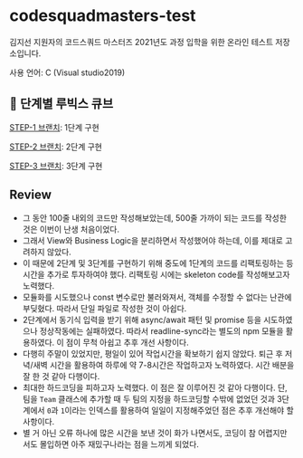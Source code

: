 # codesquadmasters-test
김지선 지원자의 코드스쿼드 마스터즈 2021년도 과정 입학을 위한 온라인 테스트 저장소입니다.

사용 언어: C (Visual studio2019)

## 🔨 단계별 루빅스 큐브 
[STEP-1 브랜치](https://github.com/zzisun/codesquadmasters-test/tree/step-1): 1단계 구현

[STEP-2 브랜치](https://github.com/zzisun/codesquadmasters-test/tree/step-2): 2단계 구현

[STEP-3 브랜치](https://github.com/zzisun/codesquadmasters-test/tree/step-3): 3단계 구현



## Review
* 그 동안 100줄 내외의 코드만 작성해보았는데, 500줄 가까이 되는 코드를 작성한 것은 이번이 난생 처음이었다.
* 그래서 View와 Business Logic을 분리하면서 작성했어야 하는데, 이를 제대로 고려하지 않았다.
* 이 때문에 2단계 및 3단계를 구현하기 위해 중도에 1단계의 코드를 리팩토링하는 등 시간을 추가로 투자하여야 했다. 리팩토링 시에는 skeleton code를 작성해보고자 노력했다.
* 모듈화를 시도했으나 const 변수로만 불러와져서, 객체를 수정할 수 없다는 난관에 부딪혔다. 따라서 단일 파일로 작성한 것이 아쉽다.
* 2단계에서 동기식 입력을 받기 위해 async/await 패턴 및 promise 등을 시도하였으나 정상작동에는 실패하였다. 따라서 readline-sync라는 별도의 npm 모듈을 활용하였다. 이 점이 무척 아쉽고 추후 개선 사항이다.
* 다행히 주말이 있었지만, 평일이 있어 작업시간을 확보하기 쉽지 않았다. 퇴근 후 저녁/새벽 시간을 활용하여 하루에 약 7-8시간은 작업하고자 노력하였다. 시간 배분을 잘 한 것 같아 다행이다.
* 최대한 하드코딩을 피하고자 노력했다. 이 점은 잘 이루어진 것 같아 다행이다. 단, 팀을 `Team` 클래스에 추가할 때 두 팀의 지정을 하드코딩할 수밖에 없었던 것과 3단계에서 `0`과 `1`이라는 인덱스를 활용하여 일일이 지정해주었던 점은 추후 개선해야 할 사항이다.
* 별 거 아닌 오류 하나에 많은 시간을 보낸 것이 화가 나면서도, 코딩이 참 어렵지만서도 몰입하면 아주 재밌구나라는 점을 느끼게 되었다.

